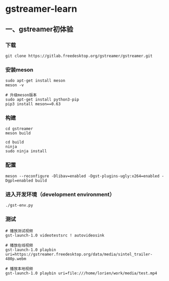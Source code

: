 # gstreamer-learn

## 一、gstreamer初体验
### 下载
```shell
git clone https://gitlab.freedesktop.org/gstreamer/gstreamer.git
```
### 安装meson
```shell
sudo apt-get install meson
meson -v

# 升级meson版本
sudo apt-get install python3-pip
pip3 install meson==0.63
```

### 构建
```shell
cd gstreamer
meson build

cd build
ninja
sudo ninja install
```

### 配置
```shell
meson --reconfigure -Dlibav=enabled -Dgst-plugins-ugly:x264=enabled -Dgpl=enabled build
```

### 进入开发环境（development environment）
```shell
./gst-env.py
```

### 测试
```shell
# 播放测试视频
gst-launch-1.0 videotestsrc ! autovideosink

# 播放在线视频
gst-launch-1.0 playbin uri=https://gstreamer.freedesktop.org/data/media/sintel_trailer-480p.webm

# 播放本地视频
gst-launch-1.0 playbin uri=file:///home/lorien/work/media/test.mp4
```
